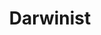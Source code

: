 ---
layout: cover
title: Darwinist
hero_image: /assets/hospital-ward.jpg
hero_tagline: "Empowering Healthcare with Seamless Technology"
hero_subtext: "We integrate, distribute, and support world-class medical software for hospitals and clinics."
cards_title: "Our Technologies"
cards_widget:
  - title: DICOM Solutions
    description: Best-in-class applications for radiology and medical imaging.
    image: /assets/images/dicom-logo.png
  - title: HL7 FHIR Integration
    description: Seamless interoperability with modern healthcare standards.
    image: /assets/images/fhir-logo.png
  - title: Secure Cloud Deployment
    description: Scalable, compliant, and secure cloud solutions for healthcare.
    image: /assets/images/azure-logo.png
  - title: Laurel Bridge Software
    description: Dicom Interoperability and Routing solutions
    image: /assets/images/laurel-bridge-logo.png
  - title: medDream Radiology Viewer
    description: Zero Footprint, HTML5 medical imaging viewer.
    image: /assets/images/meddream-logo.png
  - title: Python
    description: The worlds most popular programming language.
    image: /assets/images/python-logo.png
  - title: Flask
    description: A web and api framework for Python.
    image: /assets/images/flask-logo.png
  - title: Bootstrap
    description: A simple yet powerful web display framework.
    image: /assets/images/bootstrap-logo.png
about_text: true
about_title: "We are distributors and integrators of healthcare applications."
about_items:
  - icon: "fas fa-cogs"
    title: "Technical Integration"
    text: "Darwinist offers a streamlined solution for implementing game changing healthcare software tools into clinical settings. We simplify the deployment and management of multiple concurrent applications, using our engineering expertise to provide seamless integration into existing IT systems."
  - icon: "fas fa-handshake"
    title: "Strategic Partnership"
    text: "We recognise the position of hospital IT and procurement teams as key stakeholders in the implementation and adoption of new technologies. By bringing together a fragmented market and standardising deployment workflows, we reduce in house technical burdens and drive compelling business cases for hospital management."
  - icon: "fas fa-cloud"
    title: "Flexible Solutions"
    text: "Darwinist provides flexible, scalable, and compliant integration solutions. Whether on-premises or in the cloud, we provide the technical expertise needed to bring cutting-edge solutions to healthcare systems of all sizes."
gallery:
  - /assets/bolton-mri-scanner.jpg
  - /assets/radiographer-buckinghamshire.jpg
cta_text: Ready to transform your healthcare IT?
cta_button: Contact Us
cta_link: mailto:info@darwinist.io
---